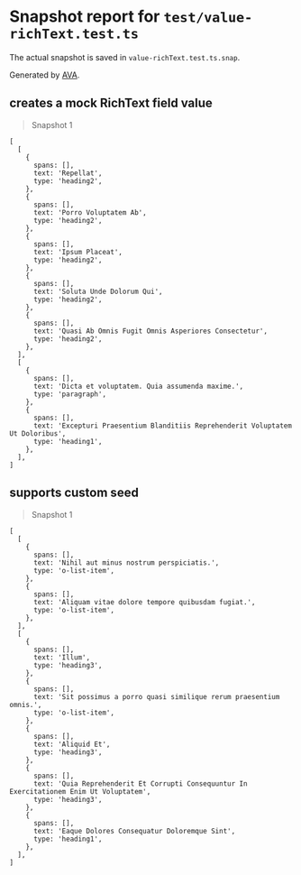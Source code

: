# Snapshot report for `test/value-richText.test.ts`

The actual snapshot is saved in `value-richText.test.ts.snap`.

Generated by [AVA](https://avajs.dev).

## creates a mock RichText field value

> Snapshot 1

    [
      [
        {
          spans: [],
          text: 'Repellat',
          type: 'heading2',
        },
        {
          spans: [],
          text: 'Porro Voluptatem Ab',
          type: 'heading2',
        },
        {
          spans: [],
          text: 'Ipsum Placeat',
          type: 'heading2',
        },
        {
          spans: [],
          text: 'Soluta Unde Dolorum Qui',
          type: 'heading2',
        },
        {
          spans: [],
          text: 'Quasi Ab Omnis Fugit Omnis Asperiores Consectetur',
          type: 'heading2',
        },
      ],
      [
        {
          spans: [],
          text: 'Dicta et voluptatem. Quia assumenda maxime.',
          type: 'paragraph',
        },
        {
          spans: [],
          text: 'Excepturi Praesentium Blanditiis Reprehenderit Voluptatem Ut Doloribus',
          type: 'heading1',
        },
      ],
    ]

## supports custom seed

> Snapshot 1

    [
      [
        {
          spans: [],
          text: 'Nihil aut minus nostrum perspiciatis.',
          type: 'o-list-item',
        },
        {
          spans: [],
          text: 'Aliquam vitae dolore tempore quibusdam fugiat.',
          type: 'o-list-item',
        },
      ],
      [
        {
          spans: [],
          text: 'Illum',
          type: 'heading3',
        },
        {
          spans: [],
          text: 'Sit possimus a porro quasi similique rerum praesentium omnis.',
          type: 'o-list-item',
        },
        {
          spans: [],
          text: 'Aliquid Et',
          type: 'heading3',
        },
        {
          spans: [],
          text: 'Quia Reprehenderit Et Corrupti Consequuntur In Exercitationem Enim Ut Voluptatem',
          type: 'heading3',
        },
        {
          spans: [],
          text: 'Eaque Dolores Consequatur Doloremque Sint',
          type: 'heading1',
        },
      ],
    ]
